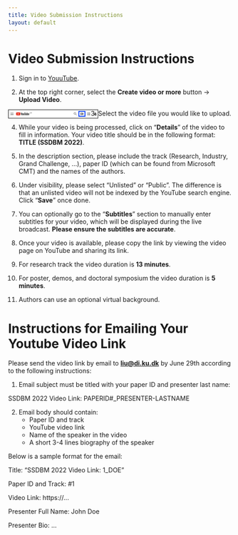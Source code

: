 ```yaml
---
title: Video Submission Instructions
layout: default
---
```


# Video Submission Instructions

1. Sign in to [YouuTube](https://www.youtube.com/).

2. At the top right corner, select the **Create video or more** button -> **Upload Video**.
<img src="./assets/images/youtube.png" align="left" border="1" width="200">

3. Select the video file you would like to upload.

4. While your video is being processed, click on “**Details**” of the video to fill in information. Your video title should be in the following format: **TITLE (SSDBM 2022)**.

5. In the description section, please include the track (Research, Industry, Grand Challenge, …), paper ID (which can be found from Microsoft CMT) and the names of the authors.

6. Under visibility, please select “Unlisted” or “Public”. The difference is that an unlisted video will not be indexed by the YouTube search engine. Click “**Save**” once done.

7. You can optionally go to the “**Subtitles**” section to manually enter subtitles for your video, which will be displayed during the live broadcast. **Please ensure the subtitles are accurate**.

8. Once your video is available, please copy the link by viewing the video page on YouTube and sharing its link.

9. For research track the video duration is **13 minutes**.

10. For poster, demos, and doctoral symposium the video duration is **5 minutes**.

11. Authors can use an optional virtual background.


# Instructions for Emailing Your Youtube Video Link

Please send the video link by email to **liu@di.ku.dk** by June 29th according to the following instructions:

1. Email subject must be titled with your paper ID and presenter last name:

SSDBM 2022 Video Link: PAPERID#_PRESENTER-LASTNAME

2. Email body should contain:
   - Paper ID and track
   - YouTube video link
   - Name of the speaker in the video
   - A short 3-4 lines biography of the speaker

Below is a sample format for the email:

Title: “SSDBM 2022 Video Link: 1_DOE”

Paper ID and Track: #1

Video Link: https://...

Presenter Full Name: John Doe

Presenter Bio: ...
